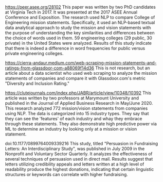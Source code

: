 https://peer.asee.org/28102
This paper was written by two PhD candidates at Virginia Tech in 2017. It was presented at the 2017 ASEE Annual Conference and Exposition. The research used NLP to compare College of Engineering mission statements. Specifically, it used an NLP-based textual data analytical approach to study the mission and vision statements with the purpose of understanding the key similarities and differences between the choice of words used in them. 59 engineering colleges (29 public, 30 private) in the United States were analyzed. Results of this study indicate that there is indeed a difference in word frequencies for public versus private engineering colleges. 

https://cierra-andaur.medium.com/web-scraping-mission-statements-and-ratings-from-glassdoor-com-a88069f14d36
This is not research, but an article about a data scientist who used web scraping to analyze the mission statements of companies and compare it with Glassdoor.com's metric "Diversity and Inclusion Rating." 

https://clutejournals.com/index.php/JABR/article/view/10348/10392
This article was written by two professors at Marymount University and published in the Journal of Applied Business Research in May/June 2020. This research analyzed 772 mission/vision statements from companies using NLP. The data is categorized into 15 industry types. They say that they can see the 'features' of each industry and whay they embrace through these statements. They also demonstrate high predictive power via ML to determine an industry by looking only at a mission or vision statement.

doi:10.1177/0899764009339216
This study, titled "Persuasion in Fundraising Letters: An Interdisciplinary Study", was published in July 2009 in the Nonprofit and Voluntary Sector Quarterly. It analyzes the effectiveness of several techniques of persuasion used in direct mail. Results suggest that letters utilizing credibility appeals and letters written at a high level of readability produce the highest donations, indicating that certain linguistic structures or keywords can correlate with higher fundraising.